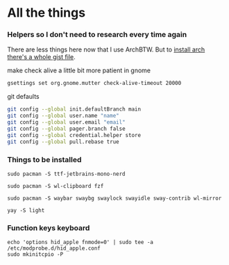 # All the things

### Helpers so I don't need to research every time again

There are less things here now that I use ArchBTW. But to [install arch there's a whole gist file](https://gist.github.com/brunopagno/b395acb60f76df659480f0ef0dd5deb7).

make check alive a little bit more patient in gnome
```bash
gsettings set org.gnome.mutter check-alive-timeout 20000
```

git defaults
```bash
git config --global init.defaultBranch main
git config --global user.name "name"
git config --global user.email "email"
git config --global pager.branch false
git config --global credential.helper store
git config --global pull.rebase true
```

### Things to be installed

```
sudo pacman -S ttf-jetbrains-mono-nerd
```

```
sudo pacman -S wl-clipboard fzf
```

```
sudo pacman -S waybar swaybg swaylock swayidle sway-contrib wl-mirror
```

```
yay -S light
```

### Function keys keyboard

```
echo 'options hid_apple fnmode=0' | sudo tee -a /etc/modprobe.d/hid_apple.conf
sudo mkinitcpio -P
```
